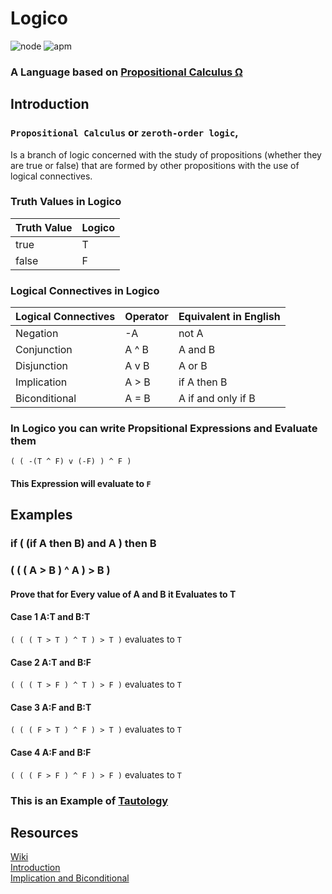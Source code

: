 # Logico
![node](https://img.shields.io/node/v/passport.svg?style=for-the-badge) ![apm](https://img.shields.io/apm/l/vim-mode.svg?style=for-the-badge)
### A Language based on [Propositional Calculus Ω](https://en.wikipedia.org/wiki/Propositional_calculus)

## Introduction 

### `Propositional Calculus` or `zeroth-order logic`,
Is a branch of logic concerned with the study of propositions (whether they are true or false) that are formed by other propositions with the use of logical connectives.


### Truth Values in Logico
| Truth Value | Logico |
|-------------|--------|
| true        | T      |
| false       | F      |


### Logical Connectives in Logico
| Logical Connectives  	  | Operator 	| Equivalent in English       |
|------------------------	|----------	|---------------------------	|
| Negation               	| -A       	| not A                       |
| Conjunction            	| A ^ B    	| A and B                    	|
| Disjunction            	| A v B    	| A or B                    	|
| Implication            	| A > B    	| if A then B                 |
| Biconditional          	| A = B    	| A if and only if B          |


### In Logico you can write Propsitional Expressions and Evaluate them
``` 
( ( -(T ^ F) v (-F) ) ^ F ) 
``` 
#### This Expression will evaluate to `F`


## Examples

### if ( (if A then B) and A ) then B 
### ( ( ( A > B ) ^ A ) > B )
#### Prove that for Every value of A and B it Evaluates to T

#### Case 1 A:T and B:T
 ```( ( ( T > T ) ^ T ) > T )``` evaluates to `T`

#### Case 2 A:T and B:F
```( ( ( T > F ) ^ T ) > F )``` evaluates to `T`

#### Case 3 A:F and B:T
```( ( ( F > T ) ^ F ) > T )``` evaluates to `T`

#### Case 4 A:F and B:F
```( ( ( F > F ) ^ F ) > F )``` evaluates to `T`

### This is an Example of [Tautology](https://en.wikipedia.org/wiki/Tautology_(logic))


## Resources
[Wiki](https://en.wikipedia.org/wiki/Propositional_calculus)<br>
[Introduction](https://www.tutorialspoint.com/discrete_mathematics/discrete_mathematics_propositional_logic.htm)<br>
[Implication and Biconditional](http://www.math.niu.edu/~richard/Math101/implies.pdf)<br>
